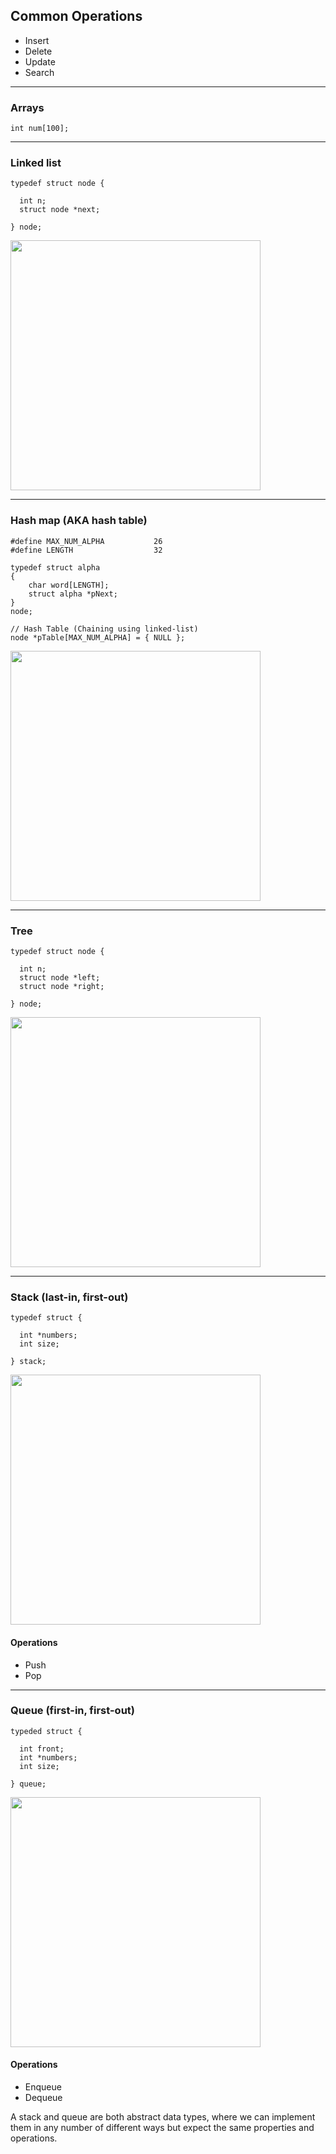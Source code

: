 ## Common Operations
- Insert
- Delete
- Update
- Search
---
### Arrays
```
int num[100];
```
---
### Linked list
```
typedef struct node {
  
  int n;
  struct node *next;

} node;
```
<img src="http://www.cs.usfca.edu/~srollins/courses/cs112-f08/web/notes/linkedlists/ll2.gif" width="400">

---
### Hash map (AKA hash table)
```
#define MAX_NUM_ALPHA           26
#define LENGTH                  32

typedef struct alpha
{
    char word[LENGTH];
    struct alpha *pNext;    
} 
node;

// Hash Table (Chaining using linked-list)
node *pTable[MAX_NUM_ALPHA] = { NULL };
```
<img src="http://www.cse.unt.edu/~donr/courses/2050/images/Figure1249.gif" width="400">

---
### Tree
```
typedef struct node {

  int n;
  struct node *left;
  struct node *right;

} node;
```
<img src="http://2.bp.blogspot.com/-jVJb1Yjem3Y/UJEqsa6S1nI/AAAAAAAAFK4/DoJekCAOTXA/s1600/bst.png" width="400">

---
### Stack (last-in, first-out)
```
typedef struct {

  int *numbers;
  int size;
  
} stack;
```
<img src="https://www.tutorialspoint.com/data_structures_algorithms/images/stack_representation.jpg" width="400">

#### Operations
- Push
- Pop

---
### Queue (first-in, first-out)
```
typeded struct {

  int front;
  int *numbers;
  int size;
  
} queue;
```
<img src="https://netmatze.files.wordpress.com/2014/08/queue.png" width="400">

#### Operations
- Enqueue
- Dequeue

A stack and queue are both abstract data types, where we can implement them in any number of different ways but expect the same properties and operations.
